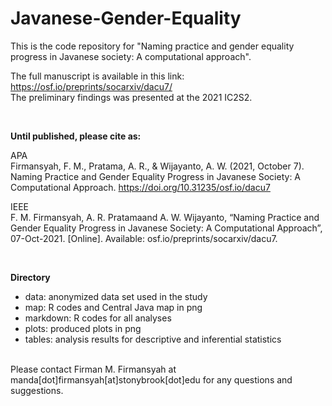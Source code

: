 # Javanese-Gender-Equality

This is the code repository for "Naming practice and gender equality progress in Javanese society: A computational approach".

The full manuscript is available in this link: https://osf.io/preprints/socarxiv/dacu7/
<br>The preliminary findings was presented at the 2021 IC2S2.

<br>

<b>Until published, please cite as:</b>

APA
<br>
Firmansyah, F. M., Pratama, A. R., & Wijayanto, A. W. (2021, October 7). Naming Practice and Gender Equality Progress in Javanese Society: A Computational Approach. https://doi.org/10.31235/osf.io/dacu7

IEEE
<br>
F. M. Firmansyah, A. R. Pratamaand A. W. Wijayanto, “Naming Practice and Gender Equality Progress in Javanese Society: A Computational Approach”, 07-Oct-2021. [Online]. Available: osf.io/preprints/socarxiv/dacu7.

<br>

<b>Directory</b>
- data: anonymized data set used in the study
- map: R codes and Central Java map in png
- markdown: R codes for all analyses
- plots: produced plots in png
- tables: analysis results for descriptive and inferential statistics

<br>
Please contact Firman M. Firmansyah at manda[dot]firmansyah[at]stonybrook[dot]edu for any questions and suggestions.

